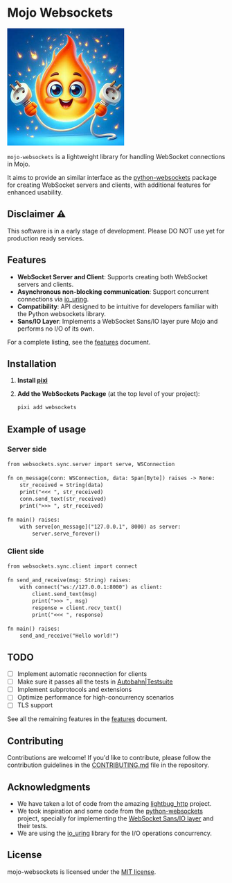 # Mojo Websockets

![logo](./assets/logo.jpeg)

`mojo-websockets` is a lightweight library for handling WebSocket connections in Mojo.

It aims to provide an similar interface as the [python-websockets](https://github.com/python-websockets/websockets) package for creating WebSocket servers and clients, with additional features for enhanced usability.

## Disclaimer ⚠️

This software is in a early stage of development. Please DO NOT use yet for production ready services.

## Features

- **WebSocket Server and Client**: Supports creating both WebSocket servers and clients.
- **Asynchronous non-blocking communication**: Support concurrent connections via [io_uring](https://unixism.net/loti/).
- **Compatibility**: API designed to be intuitive for developers familiar with the Python websockets library.
- **Sans/IO Layer**: Implements a WebSocket Sans/IO layer pure Mojo and performs no I/O of its own.

For a complete listing, see the [features](docs/features.md) document.

## Installation

1. **Install [pixi](https://pixi.sh/latest/)**

2. **Add the WebSockets Package** (at the top level of your project):

    ```bash
    pixi add websockets
    ```
## Example of usage

### Server side

```mojo
from websockets.sync.server import serve, WSConnection

fn on_message(conn: WSConnection, data: Span[Byte]) raises -> None:
    str_received = String(data)
    print("<<< ", str_received)
    conn.send_text(str_received)
    print(">>> ", str_received)

fn main() raises:
    with serve[on_message]("127.0.0.1", 8000) as server:
        server.serve_forever()
```

### Client side

```mojo
from websockets.sync.client import connect

fn send_and_receive(msg: String) raises:
    with connect("ws://127.0.0.1:8000") as client:
        client.send_text(msg)
        print(">>> ", msg)
        response = client.recv_text()
        print("<<< ", response)

fn main() raises:
    send_and_receive("Hello world!")

```

## TODO

- [ ] Implement automatic reconnection for clients
- [ ] Make sure it passes all the tests in [Autobahn|Testsuite](https://github.com/crossbario/autobahn-testsuite/)
- [ ] Implement subprotocols and extensions
- [ ] Optimize performance for high-concurrency scenarios
- [ ] TLS support

See all the remaining features in the [features](docs/features.md) document.

## Contributing

Contributions are welcome! If you'd like to contribute, please follow the contribution guidelines in the [CONTRIBUTING.md](CONTRIBUTING.md) file in the repository.

## Acknowledgments

* We have taken a lot of code from the amazing [lightbug_http](https://github.com/saviorand/lightbug_http) project.
* We took inspiration and some code from the [python-websockets](https://github.com/websockets) project, specially for implementing the [WebSocket Sans/IO layer](https://websockets.readthedocs.io/en/stable/howto/sansio.html) and their tests.
* We are using the [io_uring](https://github.com/dmitry-salin/io_uring/) library for the I/O operations concurrency.

## License

mojo-websockets is licensed under the [MIT license](LICENSE).
